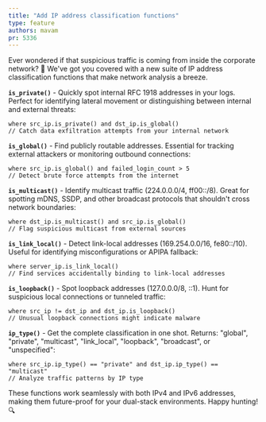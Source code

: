 ```yaml
---
title: "Add IP address classification functions"
type: feature
authors: mavam
pr: 5336
---
```


Ever wondered if that suspicious traffic is coming from inside the corporate
network? 🏢 We've got you covered with a new suite of IP address classification
functions that make network analysis a breeze.

**`is_private()`** - Quickly spot internal RFC 1918 addresses in your logs.
Perfect for identifying lateral movement or distinguishing between internal and
external threats:

```tql
where src_ip.is_private() and dst_ip.is_global()
// Catch data exfiltration attempts from your internal network
```

**`is_global()`** - Find publicly routable addresses. Essential for tracking
external attackers or monitoring outbound connections:

```tql
where src_ip.is_global() and failed_login_count > 5
// Detect brute force attempts from the internet
```

**`is_multicast()`** - Identify multicast traffic (224.0.0.0/4, ff00::/8).
Great for spotting mDNS, SSDP, and other broadcast protocols that shouldn't
cross network boundaries:

```tql
where dst_ip.is_multicast() and src_ip.is_global()
// Flag suspicious multicast from external sources
```

**`is_link_local()`** - Detect link-local addresses (169.254.0.0/16,
fe80::/10). Useful for identifying misconfigurations or APIPA fallback:

```tql
where server_ip.is_link_local()
// Find services accidentally binding to link-local addresses
```

**`is_loopback()`** - Spot loopback addresses (127.0.0.0/8, ::1). Hunt for
suspicious local connections or tunneled traffic:

```tql
where src_ip != dst_ip and dst_ip.is_loopback()
// Unusual loopback connections might indicate malware
```

**`ip_type()`** - Get the complete classification in one shot. Returns:
"global", "private", "multicast", "link_local", "loopback", "broadcast", or
"unspecified":

```tql
where src_ip.ip_type() == "private" and dst_ip.ip_type() == "multicast"
// Analyze traffic patterns by IP type
```

These functions work seamlessly with both IPv4 and IPv6 addresses, making them
future-proof for your dual-stack environments. Happy hunting! 🔍